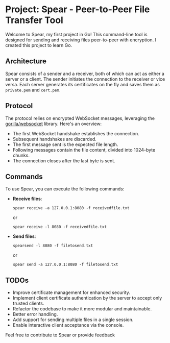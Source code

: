# Project: Spear - Peer-to-Peer File Transfer Tool

Welcome to Spear, my first project in Go! This command-line tool is designed for sending and receiving files peer-to-peer with encryption. I created this project to learn Go.

## Architecture

Spear consists of a sender and a receiver, both of which can act as either a server or a client. The sender initiates the connection to the receiver or vice versa. Each server generates its certificates on the fly and saves them as `private.pem` and `cert.pem`.

## Protocol

The protocol relies on encrypted WebSocket messages, leveraging the [gorilla/websocket](https://github.com/gorilla/websocket) library. Here's an overview:

- The first WebSocket handshake establishes the connection.
- Subsequent handshakes are discarded.
- The first message sent is the expected file length.
- Following messages contain the file content, divided into 1024-byte chunks.
- The connection closes after the last byte is sent.

## Commands

To use Spear, you can execute the following commands:

- **Receive files**:
  ```
  spear receive -a 127.0.0.1:8080 -f receivedfile.txt
  ```
  or
  ```
  spear receive -l 8080 -f receivedfile.txt
  ```

- **Send files**:
  ```
  spearsend -l 8080 -f filetosend.txt
  ```
  or
  ```
  spear send -a 127.0.0.1:8080 -f filetosend.txt
  ```

## TODOs

- Improve certificate management for enhanced security.
- Implement client certificate authentication by the server to accept only trusted clients.
- Refactor the codebase to make it more modular and maintainable.
- Better error handling.
- Add support for sending multiple files in a single session.
- Enable interactive client acceptance via the console.

Feel free to contribute to Spear or provide feedback